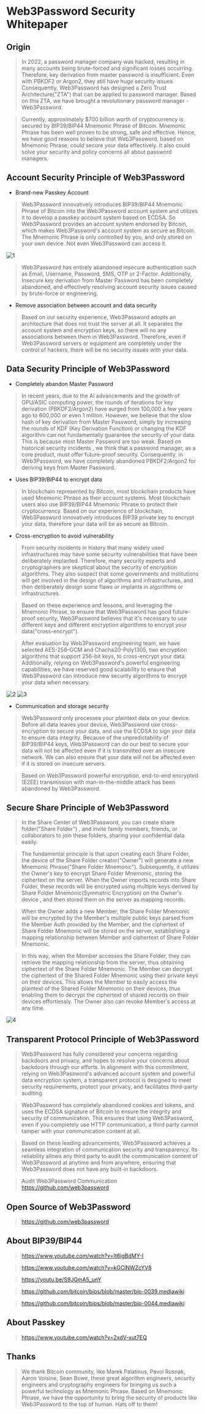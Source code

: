 # Web3Password Security Whitepaper

## Origin

> In 2022, a password manager company was hacked, resulting in many accounts being brute-forced and significant losses occurring. Therefore, key derivation from master password is insufficient. Even with PBKDF2 or Argon2, they still have huge security issues. Consequently, Web3Password has designed a Zero Trust Architecture("ZTA") that can be applied to password manager. Based on this ZTA, we have brought a revolutionary password manager - Web3Password.

> Currently, approximately $700 billion worth of cryptocurrency is secured by BIP39/BIP44 Mnemonic Phrase of Bitcoin. Mnemonic Phrase has been well proven to be strong, safe and effective. Hence, we have good reasons to believe that Web3Password, based on Mnemonic Phrase, could secure your data effectively. It  also could solve your security and policy concerns all about password managers.

## Account Security Principle of Web3Password

- Brand-new Passkey Account

> Web3Password innovatively introduces BIP39/BIP44 Mnemonic Phrase of Bitcoin into the Web3Password account system and utilizes it to develop a passkey account system based on ECDSA. So Web3Password provides an account system endorsed by Bitcoin, which makes Web3Password's account system as secure as Bitcoin. The Mnemonic Phrase is only controlled by you, and only stored on your own device. Not even Web3Password can access it.

![1](./image/Web3Password-Client-20231130.jpg)

> Web3Password has entirely abandoned insecure authentication such as Email, Username, Password, SMS, OTP or 2-Factor. Additionally, Insecure key derivation from Master Password has been completely abandoned, and effectively resolving account security issues caused by brute-force or engineering.


- Remove association between account and data security

> Based on our security experience, Web3Password adopts an architecture that does not trust the server at all. It separates the account system and encryption keys, so there will no any associations between them in Web3Password. Therefore, even if Web3Password servers or equipment are completely under the control of hackers, there will be no security issues with your data.


## Data Security Principle of Web3Password

- Completely abandon Master Password

> In recent years, due to the AI advancements and the growth of GPU/ASIC computing power, the rounds of iterations for key derivation (PBKDF2/Argon2) have surged from 100,000 a few years ago to 600,000 or even 1 million. However, we believe that the slow hash of key derivation from Master Password, simply by increasing the rounds of KDF (Key Derivation Function) or changing the KDF algorithm can not fundamentally guarantee the security of your data. This is because most Master Password are too weak. Based on historical security incidents , we think that a password manager, as a core product, must offer future-proof security. Consequently, in Web3Password, we have completely abandoned PBKDF2/Argon2 for deriving keys from Master Password.

- Uses BIP39/BIP44 to encrypt data

> In blockchain represented by Bitcoin, most blockchain products have used Mnemonic Phrase as their account systems. Most blockchain users also use BIP39/BIP44 Mnemonic Phrase to protect their cryptocurrency. Based on our experience of blockchain, Web3Password innovatively introduces BIP39 private key to encrypt your data, therefore your data will be as secure as Bitcoin.

- Cross-encryption to avoid vulnerability

> From security incidents in history that many widely used infrastructures may have some security vulnerabilities that have been deliberately implanted. Therefore, many security experts and cryptographers are skeptical about the security of encryption algorithms. They also suspect that some governments and institutions will get involved in the design of algorithms and infrastructures, and then deliberately design some flaws or implants in algorithms or infrastructures. 

> Based on these experience and lessons, and leveraging the Mnemonic Phrase, to ensure that Web3Password has good future-proof security, Web3Password believes that it's necessary to use different keys and different encryption algorithms to encrypt your data("cross-encrypt"). 

> After evaluation by Web3Password engineering team, we have selected AES-256-GCM and Chacha20-Poly1305, two encryption algorithms that support 256-bit keys,  to cross-encrypt your data. Additionally,  relying on Web3Password's powerful engineering capabilities, we have reserved good scalability to ensure that Web3Password can introduce new security algorithms to encrypt your data when necessary.

![2](./image/Web3Password-Client-20231130.jpg)
![3](./image/Web3Password-Full-20231130.jpg)

- Communication and storage security

> Web3Password only processes your plaintext data on your device. Before all data leaves your device, Web3Password use cross-encryption to secure your data, and use the ECDSA to sign your data to ensure data integrity. Because of the unpredictability of BIP39/BIP44 keys, Web3Password can do our best to secure your data will not be affected even if it is transmitted over an insecure network. We can also ensure that your data will not be affected even if it is stored on insecure servers. 

> Based on Web3Password powerful encryption, end-to-end encrypted (E2EE) transmission with man-in-the-middle attack has been abandoned by Web3Password.


## Secure Share Principle of Web3Password

> In the Share Center of Web3Password, you can create share folder("Share Folder") ,  and invite family members, friends, or collaborators to join these folders, sharing your confidential data easily. 

> The fundamental principle is that upon creating each Share Folder, the device of the Share Folder creator("Owner") will generate a new Mnemonic Phrase("Share Folder Mnemonic"). Subsequently, it utilizes the Owner's key to encrypt Share Folder Mnemonic, storing the ciphertext on the server. When the Owner imports records into Share Folder, these records will be encrypted using multiple keys derived by Share Folder Mnemonic(Symmetric Encryption) on the Owner's device , and then stored them on the server as mapping records. 

> When the Owner adds a new Member, the Share Folder Mnemonic will be encrypted by the Member's multiple public keys parsed from the Member Auth provided by the Member, and the ciphertext of Share Folder Mnemonic will be stored on the server,  establishing a mapping relationship between Member and ciphertext of Share Folder Mnemonic. 

> In this way, when the Member accesses the Share Folder, they can retrieve the mapping relationship from the server, thus obtaining ciphertext of the Share Folder Mnemonic. The Member can decrypt the ciphertext of the Shared Folder Mnemonic using their private keys on their devices. This allows the Member to easily access the plaintext of the Shared Folder Mnemonic on their devices, thus enabling them to decrypt the ciphertext of shared records on their devices effortlessly. The Owner also can revoke Member's access at any time.

![4](./image/Web3Password-Secure-Share-20231130.jpg)

## Transparent Protocol Principle of Web3Password

> Web3Password has fully considered your concerns regarding backdoors and privacy, and hopes to resolve your concerns about backdoors through our efforts. In alignment with this commitment, relying on Web3Password's advanced account system and powerful data encryption system, a transparent protocol is designed to meet security requirements, protect your privacy, and facilitates third-party auditing.

> Web3Password has completely abandoned cookies and tokens, and uses the ECDSA signature of Bitcoin to ensure the integrity and security of communication. This ensures that using Web3Password, even if you completely use HTTP communication, a third party cannot tamper with your communication content at all. 

> Based on these leading advancements, Web3Password achieves a seamless integration of communication security and transparency. Its reliability allows any third party to audit the communication content of Web3Password at anytime and from anywhere, ensuring that Web3Password does not have any built-in backdoors.


> Audit Web3Password Communication
> https://github.com/web3password


## Open Source of Web3Password
> https://github.com/web3password


## About BIP39/BIP44

> https://www.youtube.com/watch?v=It6igBdMY-I

> https://www.youtube.com/watch?v=kGClNWZcYV8

> https://youtu.be/S9JGmA5_unY

> https://github.com/bitcoin/bips/blob/master/bip-0039.mediawiki

> https://github.com/bitcoin/bips/blob/master/bip-0044.mediawiki


## About Passkey
> https://www.youtube.com/watch?v=2xdV-xut7EQ


## Thanks
> We thank Bitcoin community, like Marek Palatinus, Pavol Rusnak, Aaron Voisine, Sean Bowe, these great algorithm engineers, security engineers and cryptography engineers for bringing us such a powerful technology as Mnemonic Phrase. Based on Mnemonic Phrase, we have the opportunity to bring the security of products like Web3Password to the top of human. Hats off to them!

